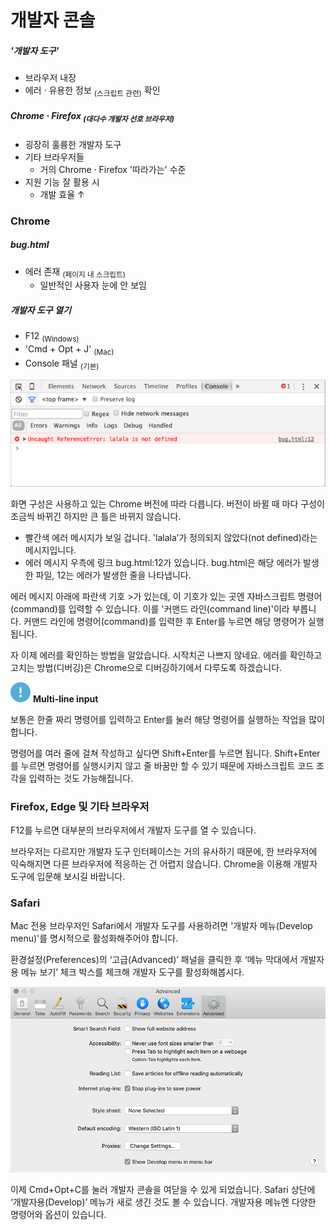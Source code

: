 개발자 콘솔
==========

##### '개발자 도구'
- 브라우저 내장
- 에러 · 유용한 정보 <sub>(스크립트 관련)</sub> 확인

##### Chrome · Firefox <sub>(대다수 개발자 선호 브라우저)</sub>
- 굉장히 훌륭한 개발자 도구
- 기타 브라우저들
  - 거의 Chrome · Firefox '따라가는' 수준
- 지원 기능 잘 활용 시
  - 개발 효율 ↑

### Chrome

##### bug.html
- 에러 존재 <sub>(페이지 내 스크립트)</sub> 
  - 일반적인 사용자 눈에 안 보임

##### 개발자 도구 열기
- F12 <sub>(Windows)</sub>
- 'Cmd + Opt + J' <sub>(Mac)</sub>
- Console 패널 <sub>(기본)</sub>

![chrome](../../images/01/01/04/chrome.png)

화면 구성은 사용하고 있는 Chrome 버전에 따라 다릅니다. 버전이 바뀔 때 마다 구성이 조금씩 바뀌긴 하지만 큰 틀은 바뀌지 않습니다.

- 빨간색 에러 메시지가 보일 겁니다. 'lalala’가 정의되지 않았다(not defined)라는 메시지입니다.
- 에러 메시지 우측에 링크 bug.html:12가 있습니다. bug.html은 해당 에러가 발생한 파일, 12는 에러가 발생한 줄을 나타냅니다.

에러 메시지 아래에 파란색 기호 >가 있는데, 이 기호가 있는 곳엔 자바스크립트 명령어(command)를 입력할 수 있습니다. 이를 '커맨드 라인(command line)'이라 부릅니다. 커맨드 라인에 명령어(command)를 입력한 후 Enter를 누르면 해당 명령어가 실행됩니다.

자 이제 에러를 확인하는 방법을 알았습니다. 시작치곤 나쁘지 않네요. 에러를 확인하고 고치는 방법(디버깅)은 Chrome으로 디버깅하기에서 다루도록 하겠습니다.

<img class="icon" src="../../images/commons/icons/circle-exclamation-solid.svg" /> **Multi-line input**

보통은 한줄 짜리 명령어를 입력하고 Enter를 눌러 해당 명령어를 실행하는 작업을 많이 합니다.

명령어를 여러 줄에 걸쳐 작성하고 싶다면 Shift+Enter를 누르면 됩니다. Shift+Enter를 누르면 명령어를 실행시키지 않고 줄 바꿈만 할 수 있기 때문에 자바스크립트 코드 조각을 입력하는 것도 가능해집니다.

### Firefox, Edge 및 기타 브라우저
F12를 누르면 대부분의 브라우저에서 개발자 도구를 열 수 있습니다.

브라우저는 다르지만 개발자 도구 인터페이스는 거의 유사하기 때문에, 한 브라우저에 익숙해지면 다른 브라우저에 적응하는 건 어렵지 않습니다. Chrome을 이용해 개발자 도구에 입문해 보시길 바랍니다.

### Safari
Mac 전용 브라우저인 Safari에서 개발자 도구를 사용하려면 '개발자 메뉴(Develop menu)'를 명시적으로 활성화해주어야 합니다.

환경설정(Preferences)의 ‘고급(Advanced)’ 패널을 클릭한 후 ‘메뉴 막대에서 개발자용 메뉴 보기’ 체크 박스를 체크해 개발자 도구를 활성화해봅시다.

![safari](../../images/01/01/04/safari.png)

이제 Cmd+Opt+C를 눌러 개발자 콘솔을 여닫을 수 있게 되었습니다. Safari 상단에 ‘개발자용(Develop)’ 메뉴가 새로 생긴 것도 볼 수 있습니다. 개발자용 메뉴엔 다양한 명령어와 옵션이 있습니다.
